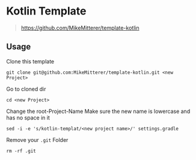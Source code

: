 # Kotlin Template
> https://github.com/MikeMitterer/template-kotlin

## Usage
Clone this template

    git clone git@github.com:MikeMitterer/template-kotlin.git <new Project>

Go to cloned dir

    cd <new Project>

Change the root-Project-Name
Make sure the new name is lowercase and has no space in it

    sed -i -e 's/kotlin-templat/<new project name>/' settings.gradle

Remove your `.git` Folder

    rm -rf .git

        





